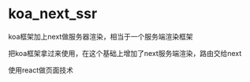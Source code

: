 # koa_next_ssr
koa框架加上next做服务器渲染，相当于一个服务端渲染框架

把koa框架拿过来使用，在这个基础上增加了next服务端渲染，路由交给next

使用react做页面技术
